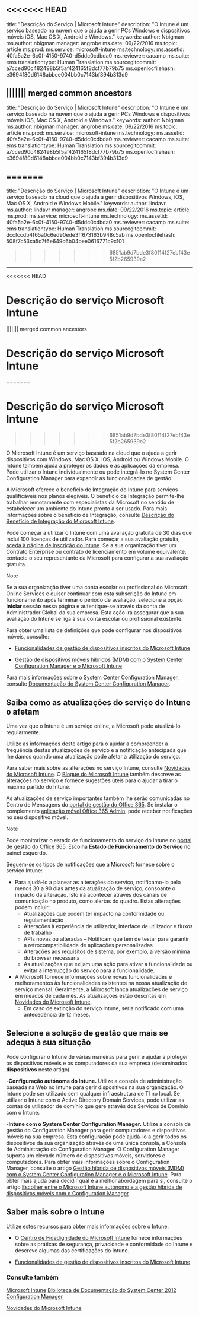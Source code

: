 <<<<<<< HEAD
---
title: "Descrição do Serviço | Microsoft Intune"
description: "O Intune é um serviço baseado na nuvem que o ajuda a gerir PCs Windows e dispositivos móveis iOS, Mac OS X, Android e Windows."
keywords: 
author: Nbigman
ms.author: nbigman
manager: angrobe
ms.date: 09/22/2016
ms.topic: article
ms.prod: 
ms.service: microsoft-intune
ms.technology: 
ms.assetid: 40fa5a2e-6c0f-4150-9740-d5ddc0cdbda0
ms.reviewer: cacamp
ms.suite: ems
translationtype: Human Translation
ms.sourcegitcommit: a7cced90c482498b5f5af424165f8dcf77b79b75
ms.openlocfilehash: e3694f80d6148abbce004bb0c7143bf394b313d9

||||||| merged common ancestors
---
title: "Descrição do Serviço | Microsoft Intune"
description: "O Intune é um serviço baseado na nuvem que o ajuda a gerir PCs Windows e dispositivos móveis iOS, Mac OS X, Android e Windows."
keywords: 
author: Nbigman
ms.author: nbigman
manager: angrobe
ms.date: 09/22/2016
ms.topic: article
ms.prod: 
ms.service: microsoft-intune
ms.technology: 
ms.assetid: 40fa5a2e-6c0f-4150-9740-d5ddc0cdbda0
ms.reviewer: cacamp
ms.suite: ems
translationtype: Human Translation
ms.sourcegitcommit: a7cced90c482498b5f5af424165f8dcf77b79b75
ms.openlocfilehash: e3694f80d6148abbce004bb0c7143bf394b313d9

=======
---
title: "Descrição do Serviço | Microsoft Intune"
description: "O Intune é um serviço baseado na cloud que o ajuda a gerir dispositivos Windows, iOS, Mac OS X, Android e Windows Mobile."
keywords: 
author: lindavr
ms.author: lindavr
manager: angrobe
ms.date: 09/22/2016
ms.topic: article
ms.prod: 
ms.service: microsoft-intune
ms.technology: 
ms.assetid: 40fa5a2e-6c0f-4150-9740-d5ddc0cdbda0
ms.reviewer: cacamp
ms.suite: ems
translationtype: Human Translation
ms.sourcegitcommit: dccfccdb4f65a0c6ed90ede3ff673163b948c5ab
ms.openlocfilehash: 508f7c53ca5c7f6e649c6b04bee0616771c9c101

>>>>>>> 6851ab9d7bde3f80f14f27ebf43e5f2b265939e2

---
<<<<<<< HEAD

# Descrição do serviço Microsoft Intune
||||||| merged common ancestors

# Descrição do serviço Microsoft Intune
=======

# <a name="microsoft-intune-service-description"></a>Descrição do serviço Microsoft Intune
>>>>>>> 6851ab9d7bde3f80f14f27ebf43e5f2b265939e2

O Microsoft Intune é um serviço baseado na cloud que o ajuda a gerir dispositivos com Windows, Mac OS X, iOS, Android ou Windows Mobile. O Intune também ajuda a proteger os dados e as aplicações da empresa. Pode utilizar o Intune individualmente ou pode integrá-lo no System Center Configuration Manager para expandir as funcionalidades de gestão.

A Microsoft oferece o benefício de Integração do Intune para serviços qualificáveis nos planos elegíveis. O benefício de Integração permite-lhe trabalhar remotamente com especialistas da Microsoft no sentido de estabelecer um ambiente do Intune pronto a ser usado. Para mais informações sobre o benefício de Integração, consulte [Descrição do Benefício de Integração do Microsoft Intune](http://go.microsoft.com/fwlink/?LinkId=619281).

Pode começar a utilizar o Intune com uma avaliação gratuita de 30 dias que inclui 100 licenças de utilizador. Para começar a sua avaliação gratuita, [aceda à página de Inscrição do Intune](http://www.microsoft.com/en-us/server-cloud/products/microsoft-intune/). Se a sua organização tiver um Contrato Enterprise ou contrato de licenciamento em volume equivalente, contacte o seu representante da Microsoft para configurar a sua avaliação gratuita.

> [!NOTE]
> Se a sua organização tiver uma conta escolar ou profissional do Microsoft Online Services e quiser continuar com esta subscrição do Intune em funcionamento após terminar o período de avaliação, selecione a opção **Iniciar sessão** nessa página e autentique-se através da conta de Administrador Global da sua empresa. Esta ação irá assegurar que a sua avaliação do Intune se liga à sua conta escolar ou profissional existente.

Para obter uma lista de definições que pode configurar nos dispositivos móveis, consulte:

-   [Funcionalidades de gestão de dispositivos inscritos do Microsoft Intune](/intune/get-started/mobile-device-management-capabilities-in-microsoft-intune)

-   [Gestão de dispositivos móveis híbridos (MDM) com o System Center Configuration Manager e o Microsoft Intune](https://technet.microsoft.com/library/mt627883.aspx)

Para mais informações sobre o System Center Configuration Manager, consulte [Documentação do System Center Configuration Manager](https://technet.microsoft.com/library/mt346023.aspx).

## <a name="learn-how-intune-service-updates-affect-you"></a>Saiba como as atualizações do serviço do Intune o afetam
Uma vez que o Intune é um serviço online, a Microsoft pode atualizá-lo regularmente.

Utilize as informações deste artigo para o ajudar a compreender a frequência destas atualizações de serviço e a notificação antecipada que lhe damos quando uma atualização pode afetar a utilização do serviço.

Para saber mais sobre as alterações no serviço Intune, consulte [Novidades do Microsoft Intune](/intune/deploy-use/whats-new-in-microsoft-intune). O [Blogue do Microsoft Intune](http://blogs.technet.com/b/microsoftintune/) também descreve as alterações no serviço e fornece sugestões úteis para o ajudar a tirar o máximo partido do Intune.

As atualizações de serviço importantes também lhe serão comunicadas no Centro de Mensagens do [portal de gestão do Office 365](https://portal.office.com/Admin/Default.aspx). Se instalar o complemento [aplicação móvel Office 365 Admin](https://support.office.com/article/Office-365-Admin-Mobile-App-e16f6421-2a1a-4142-bf9d-9846600a060a), pode receber notificações no seu dispositivo móvel.

> [!NOTE]
> Pode monitorizar o estado de funcionamento do serviço do Intune no [portal de gestão do Office 365](https://portal.office.com/Admin/Default.aspx). Escolha **Estado de Funcionamento do Serviço** no painel esquerdo.  

Seguem-se os tipos de notificações que a Microsoft fornece sobre o serviço Intune:
-   Para ajudá-lo a planear as alterações do serviço, notificamo-lo pelo menos 30 a 90 dias antes da atualização de serviço, consoante o impacto da alteração. Isto irá acontecer através dos canais de comunicação no produto, como alertas do quadro. Estas alterações podem incluir:
    * Atualizações que podem ter impacto na conformidade ou regulamentação
    * Alterações à experiência de utilizador, interface de utilizador e fluxos de trabalho
    * APIs novas ou alteradas – Notificam que tem de testar para garantir a retrocompatibilidade de aplicações personalizadas
    * Alterações aos requisitos de sistema, por exemplo, a versão mínima do browser necessária
    * As atualizações que exijam uma ação para ativar a funcionalidade ou evitar a interrupção do serviço para a funcionalidade.
-   A Microsoft fornece informações sobre novas funcionalidades e melhoramentos às funcionalidades existentes na nossa atualização de serviço mensal. Geralmente, a Microsoft lança atualizações de serviço em meados de cada mês. As atualizações estão descritas em [Novidades do Microsoft Intune](/intune/deploy-use/whats-new-in-microsoft-intune).
    -   Em caso de extinção do serviço Intune, seria notificado com uma antecedência de 12 meses.

## <a name="choose-the-management-solution-thats-right-for-you"></a>Selecione a solução de gestão que mais se adequa à sua situação
Pode configurar o Intune de várias maneiras para gerir e ajudar a proteger os dispositivos móveis e os computadores da sua empresa (denominados **dispositivos** neste artigo).

-**Configuração autónoma do Intune.** Utilize a consola de administração baseada na Web no Intune para gerir dispositivos na sua organização. O Intune pode ser utilizado sem qualquer infraestrutura de TI no local. Se utilizar o Intune com o Active Directory Domain Services, pode utilizar as contas de utilizador de domínio que gere através dos Serviços de Domínio com o Intune.

-**Intune com o System Center Configuration Manager.** Utilize a consola de gestão do Configuration Manager para gerir computadores e dispositivos móveis na sua empresa. Esta configuração pode ajudá-lo a gerir todos os dispositivos da sua organização através de uma única consola, a Consola de Administração do Configuration Manager. O Configuration Manager suporta um elevado número de dispositivos móveis, servidores e computadores. Para obter mais informações sobre o Configuration Manager, consulte o artigo [Gestão híbrida de dispositivos móveis (MDM) com o System Center Configuration Manager e o Microsoft Intune](https://technet.microsoft.com/library/mt627883.aspx). Para obter mais ajuda para decidir qual é a melhor abordagem para si, consulte o artigo [Escolher entre o Microsoft Intune autónomo e a gestão híbrida de dispositivos móveis com o Configuration Manager](https://technet.microsoft.com/en-us/library/mt706478.aspx).


## <a name="learn-more-about-intune"></a>Saber mais sobre o Intune
Utilize estes recursos para obter mais informações sobre o Intune:

- O [Centro de Fidedignidade do Microsoft Intune](http://www.microsoft.com/en-us/server-cloud/products/intune-trust-center/) fornece informações sobre as práticas de segurança, privacidade e conformidade do Intune e descreve algumas das certificações do Intune.

- [Funcionalidades de gestão de dispositivos inscritos do Microsoft Intune](/intune/get-started/mobile-device-management-capabilities-in-microsoft-intune)

### <a name="see-also"></a>Consulte também
[Microsoft Intune](https://docs.microsoft.com/intune/)
[Biblioteca de Documentação do System Center 2012 Configuration Manager](https://technet.microsoft.com/library/gg682041.aspx)

[Novidades do Microsoft Intune](/intune/deploy-use/whats-new-in-microsoft-intune)



<!--HONumber=Nov16_HO3-->


